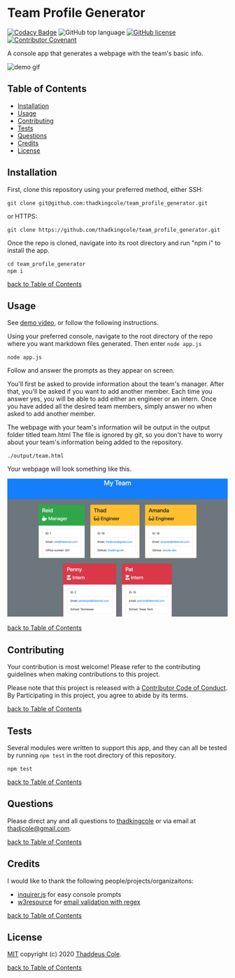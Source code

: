 # Team Profile Generator

[![Codacy Badge](https://api.codacy.com/project/badge/Grade/f4bc2a547af4438c8f49c3a3d4bab955)](https://app.codacy.com/manual/thadkingcole/team_profile_generator?utm_source=github.com&utm_medium=referral&utm_content=thadkingcole/team_profile_generator&utm_campaign=Badge_Grade_Dashboard)
![GitHub top language](https://img.shields.io/github/languages/top/thadkingcole/team_profile_generator)
[![GitHub license](https://img.shields.io/github/license/thadkingcole/team_profile_generator)](LICENSE)
[![Contributor Covenant](https://img.shields.io/badge/Contributor%20Covenant-v2.0%20adopted-ff69b4.svg)](code_of_conduct.md)

A console app that generates a webpage with the team's basic info.

![demo gif](./images/demo.gif)

## Table of Contents

- [Installation](#installation)
- [Usage](#usage)
- [Contributing](#contributing)
- [Tests](#tests)
- [Questions](#questions)
- [Credits](#credits)
- [License](#license)

## Installation

First, clone this repository using your preferred method, either SSH:

```git
git clone git@github.com:thadkingcole/team_profile_generator.git
```
or HTTPS:
```git
git clone https://github.com/thadkingcole/team_profile_generator.git
```

Once the repo is cloned, navigate into its root directory and run "npm i" to install the app.

```console
cd team_profile_generator
npm i
```


[back to Table of Contents](#table-of-contents)

## Usage

See [demo video](https://drive.google.com/file/d/1wS6J5vcDSe257hCi_fhgcXvlDJToY5LT/view), or follow the following instructions.

Using your preferred console, navigate to the root directory of the repo where you want markdown files generated. Then enter ```node app.js```

```console
node app.js
```

Follow and answer the prompts as they appear on screen.

You'll first be asked to provide information about the team's manager. After that, you'll be asked if you want to add another member. Each time you answer yes, you will be able to add either an engineer or an intern. Once you have added all the desired team members, simply answer no when asked to add another member.

The webpage with your team's information will be output in the output folder titled team.html The file is ignored by git, so you don't have to worry about your team's information being added to the repository.

```console
./output/team.html
```

Your webpage will look something like this.

![final result](./images/resultingHTML.png)


[back to Table of Contents](#table-of-contents)

## Contributing

Your contribution is most welcome! Please refer to the contributing guidelines when making contributions to this project.

Please note that this project is released with a [Contributor Code of Conduct](code_of_conduct.md). By Participating in this project, you agree to abide by its terms.

[back to Table of Contents](#table-of-contents)

## Tests

Several modules were written to support this app, and they can all be tested by running `npm test` in the root directory of this repository.

```console
npm test
```

[back to Table of Contents](#table-of-contents)

## Questions

Please direct any and all questions to [thadkingcole](https://github.com/thadkingcole) or via email at [thadjcole@gmail.com](mailto:thadjcole@gmail.com).

[back to Table of Contents](#table-of-contents)

## Credits

I would like to thank the following people/projects/organizaitons:

- [inquirer.js](https://github.com/SBoudrias/Inquirer.js) for easy console prompts
- [w3resource](https://w3resource.com/) for [email validation with regex](https://www.w3resource.com/javascript/form/email-validation.php)

[back to Table of Contents](#table-of-contents)

## License

[MIT](LICENSE) copyright (c) 2020 [Thaddeus Cole](mailto:thadjcole@gmail.com).

[back to Table of Contents](#table-of-contents)
